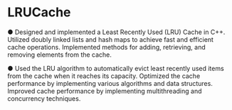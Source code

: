 # LRUCache
● Designed and implemented a Least Recently Used (LRU) Cache in C++. Utilized doubly linked lists and hash 
maps to achieve fast and efficient cache operations. Implemented methods for adding, retrieving, and removing 
elements from the cache.

● Used the LRU algorithm to automatically evict least recently used items from the cache when it reaches its 
capacity. Optimized the cache performance by implementing various algorithms and data structures. Improved 
cache performance by implementing multithreading and concurrency techniques. 
